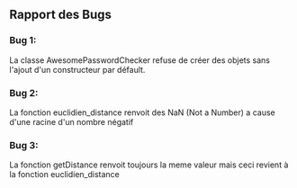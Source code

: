 ## Rapport des Bugs

### Bug 1:
La classe AwesomePasswordChecker refuse de créer des objets sans l'ajout d'un constructeur par défault.

### Bug 2:
La fonction euclidien_distance renvoit des NaN (Not a Number) a cause d'une racine d'un nombre négatif

### Bug 3:
La fonction getDistance renvoit toujours la meme valeur mais ceci revient à la fonction euclidien_distance
